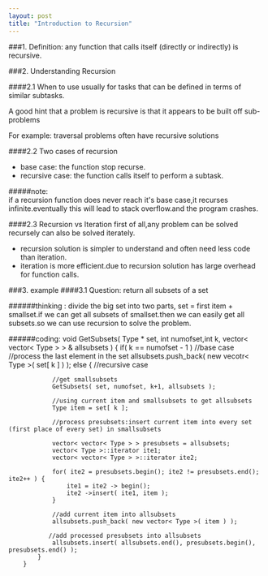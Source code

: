 ```yaml
---
layout: post
title: "Introduction to Recursion"
---
```


###1. Definition:
   any function that calls itself (directly or indirectly) is recursive. 
      
      
###2. Understanding Recursion    

####2.1 When to use
usually for tasks that can be defined in terms of similar subtasks.  

A good hint that a problem is recursive is that it appears to be built off sub-problems  

For example:  traversal problems often have recursive solutions  
    
    
####2.2 Two cases of recursion
* base case: the function stop recurse.
* recursive case: the function calls itself to perform a subtask.  
 
#####note:   
if a recursion function does never reach it's base case,it recurses infinite.eventually this will lead to stack overflow.and the program crashes.
      
   
####2.3 Recursion vs Iteration
first of all,any problem can be solved recursely can also be solved iterately.  
  
* recursion solution is simpler to understand and often need less code than iteration.
* iteration is more efficient.due to recursion solution has large overhead for function calls.
      
   

###3. example 
####3.1 Question: return all subsets of a set

######thinking :
divide the big set into two parts, set = first item + smallset.if we can get all subsets of smallset.then we can easily get all subsets.so we can use recursion to solve the problem.  
                                                 

######coding:
        void GetSubsets( Type * set, int numofset,int k, vector< vector< Type > > & allsubsets ) {
            if( k == numofset - 1 )
                //base case
                //process the last element in the set
                allsubsets.push_back( new vecotr< Type >( set[ k ] ) );
            else {
                //recursive case
                
                //get smallsubsets
                GetSubsets( set, numofset, k+1, allsubsets );
                
                //using current item and smallsubsets to get allsubsets
                Type item = set[ k ];
                
                //process presubsets:insert current item into every set (first place of every set) in smallsubsets
               
                vector< vector< Type > > presubsets = allsubsets;
                vector< Type >::iterator ite1;
                vector< vector< Type > >::iterator ite2;
                
                for( ite2 = presubsets.begin(); ite2 != presubsets.end(); ite2++ ) {
                    ite1 = ite2 -> begin();
                    ite2 ->insert( ite1, item );
                }
                
                //add current item into allsubsets
                allsubsets.push_back( new vector< Type >( item ) );
               
               //add processed presubsets into allsubsets
                allsubsets.insert( allsubsets.end(), presubsets.begin(), presubsets.end() );
            }    
        }




